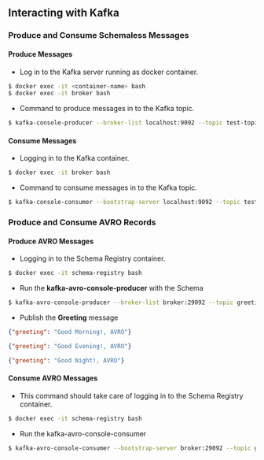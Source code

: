 ## Interacting with Kafka

### Produce and Consume Schemaless Messages

#### Produce Messages

- Log in to the Kafka server running as docker container.

```bash
$ docker exec -it <container-name> bash
$ docker exec -it broker bash
```

- Command to produce messages in to the Kafka topic.
```bash
$ kafka-console-producer --broker-list localhost:9092 --topic test-topic
```

#### Consume Messages

- Logging in to the Kafka container.

```bash
$ docker exec -it broker bash
```

- Command to consume messages in to the Kafka topic.

```bash
$ kafka-console-consumer --bootstrap-server localhost:9092 --topic test-topic
```

### Produce and Consume AVRO Records

#### Produce AVRO Messages
- Logging in to the Schema Registry container.

```bash
$ docker exec -it schema-registry bash
```

- Run the **kafka-avro-console-producer** with the Schema

```bash
$ kafka-avro-console-producer --broker-list broker:29092 --topic greetings --property value.schema='{"type": "record","name":"Greeting","fields": [{"name": "greeting","type": "string"}]}'
```

- Publish the **Greeting** message

```json
{"greeting": "Good Morning!, AVRO"}
```

```json
{"greeting": "Good Evening!, AVRO"}
```

```json
{"greeting": "Good Night!, AVRO"}
```

#### Consume AVRO Messages

- This  command should take care of logging in to the Schema Registry container.

```bash
$ docker exec -it schema-registry bash
```

- Run the kafka-avro-console-consumer

```bash
$ kafka-avro-console-consumer --bootstrap-server broker:29092 --topic greetings --from-beginning
```


